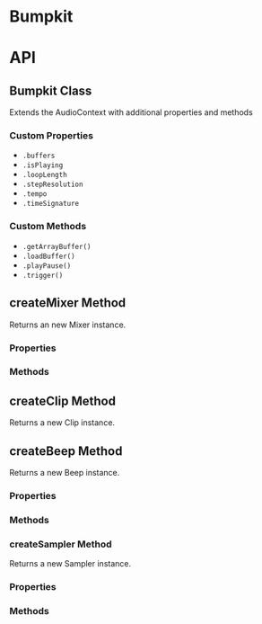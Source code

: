 # Bumpkit

# API

## Bumpkit Class
Extends the AudioContext with additional properties and methods

### Custom Properties
- `.buffers`
- `.isPlaying`
- `.loopLength`
- `.stepResolution`
- `.tempo`
- `.timeSignature`

### Custom Methods
- `.getArrayBuffer()`
- `.loadBuffer()`
- `.playPause()`
- `.trigger()`

## createMixer Method
Returns an new Mixer instance.

### Properties
### Methods

## createClip Method
Returns a new Clip instance.

## createBeep Method
Returns a new Beep instance.

### Properties
### Methods

### createSampler Method
Returns a new Sampler instance.

### Properties
### Methods
